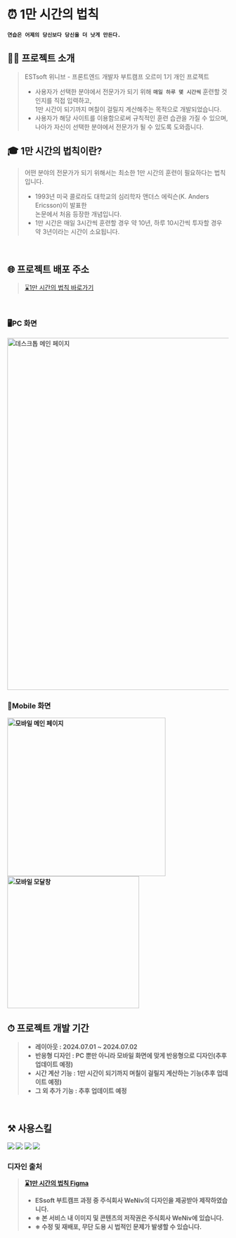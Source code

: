 # ⏰ 1만 시간의 법칙
**`연습은 어제의 당신보다 당신을 더 낫게 만든다.`**
<br />


## 👩‍💻 프로젝트 소개
> ESTsoft 위니브 - 프론트엔드 개발자 부트캠프 오르미 1기 개인 프로젝트
> * 사용자가 선택한 분야에서 전문가가 되기 위해 **`매일 하루 몇 시간씩`** 훈련할 것인지를 직접 입력하고,<br />
    1만 시간이 되기까지 며칠이 걸릴지 계산해주는 목적으로 개발되었습니다.
> * 사용자가 해당 사이트를 이용함으로써 규칙적인 훈련 습관을 가질 수 있으며,<br />
    나아가 자신이 선택한 분야에서 전문가가 될 수 있도록 도와줍니다.


## 🎓 1만 시간의 법칙이란?
> 어떤 분야의 전문가가 되기 위해서는 최소한 1만 시간의 훈련이 필요하다는 법칙입니다.
> * 1993년 미국 콜로라도 대학교의 심리학자 앤더스 에릭슨(K. Anders Ericsson)이 발표한<br />
    논문에서 처음 등장한 개념입니다.
> * 1만 시간은 매일 3시간씩 훈련할 경우 약 10년, 하루 10시간씩 투자할 경우<br />
    약 3년이라는 시간이 소요됩니다.
<br />


## 🌐 프로젝트 배포 주소
<!-- [표시할 내용] (링크) -->
> [⌛1만 시간의 법칙 바로가기](https://yeon-seong.github.io/hour10000/html/index.html)
<br />


### <b>🖥PC 화면</b>
<img src="https://github.com/page1597/the-10000-hour-rule/assets/62283847/bd5a70de-33bb-463c-ac0f-6badf45ec354" width="800" alt="데스크톱 메인 페이지" />
<br />


### <b>📱Mobile 화면<b>
<img src="https://github.com/page1597/the-10000-hour-rule/assets/62283847/9c47b0c8-b4aa-4aba-9dd4-a543aa30adfb" width="360" alt="모바일 메인 페이지" />
<img width="300" alt="모바일 모달창" src="https://github.com/page1597/the-10000-hour-rule/assets/62283847/a27491f7-f57a-497b-a215-9bf0a97d36ec">
<br />


## ⏱ 프로젝트 개발 기간
> * 레이아웃 : 2024.07.01 ~ 2024.07.02
> * 반응형 디자인 : PC 뿐만 아니라 모바일 화면에 맞게 반응형으로 디자인(추후 업데이트 예정)
> * 시간 계산 기능 : 1만 시간이 되기까지 며칠이 걸릴지 계산하는 기능(추후 업데이트 예정)
> * 그 외 추가 기능 : 추후 업데이트 예정
<br />


## ⚒️ 사용스킬
<img src="https://img.shields.io/badge/HTML5-E34F26?style=for-the-badge&logo=html5&logoColor=white"/>
<img src="https://img.shields.io/badge/CSS3-1572B6?style=for-the-badge&logo=CSS3&logoColor=white">
<img src="https://img.shields.io/badge/JavaScript-F7DF1E?style=for-the-badge&logo=JavaScript&logoColor=white"/>
<img src="https://img.shields.io/badge/GitHub-100000?style=for-the-badge&logo=github&logoColor=white"/>
<br />


### 디자인 출처
> [⌛1만 시간의 법칙 Figma](https://www.figma.com/design/5IhWM4ArisOgjNOWxjJjJB/1%EB%A7%8C-%EC%8B%9C%EA%B0%84%EC%9D%98-%EB%B2%95%EC%B9%99-(Copy)?t=a6QN8KJioKmc5tOi-0)
> * ESsoft 부트캠프 과정 중 주식회사 WeNiv의 디자인을 제공받아 제작하였습니다.
> * ※ 본 서비스 내 이미지 및 콘텐츠의 저작권은 주식회사 WeNiv에 있습니다.
> * ※ 수정 및 재배포, 무단 도용 시 법적인 문제가 발생할 수 있습니다.
